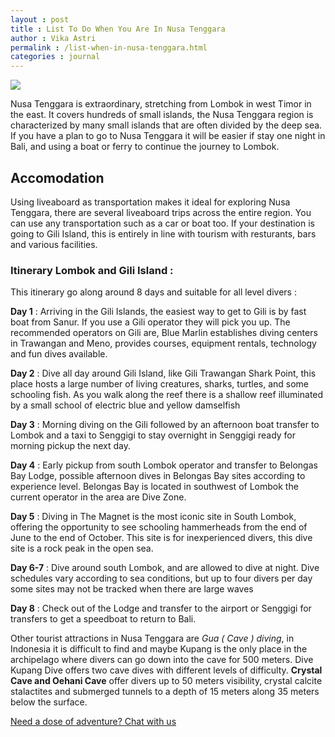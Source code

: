 ```yaml
---
layout : post
title : List To Do When You Are In Nusa Tenggara
author : Vika Astri 
permalink : /list-when-in-nusa-tenggara.html
categories : journal
---
```


<img src="https://i.imgur.com/dOwQoOC.jpg" class="img-responsive post-feat-img" />

Nusa Tenggara is extraordinary, stretching from Lombok in west Timor in the east. It covers hundreds of small islands, the Nusa Tenggara region is characterized by many small islands that are often divided by the deep sea. If you have a plan to go to Nusa Tenggara it will be easier if stay one night in Bali, and using a boat or ferry to continue the journey to Lombok.

## Accomodation
Using liveaboard as transportation makes it ideal for exploring Nusa Tenggara, there are several liveaboard trips across the entire region. You can use any transportation such as a car or boat too. If your destination is going to Gili Island, this is entirely in line with tourism with resturants, bars and various facilities.

### Itinerary Lombok and Gili Island :
This itinerary go along around 8 days and suitable for all level divers :

**Day 1** : Arriving in the Gili Islands, the easiest way to get to Gili is by fast boat from Sanur. If you use a Gili operator they will pick you up. The recommended operators on Gili are, Blue Marlin establishes diving centers in Trawangan and Meno, provides courses, equipment rentals, technology and fun dives available.

**Day 2** : Dive all day around Gili Island, like Gili Trawangan Shark Point, this place hosts a large number of living creatures, sharks, turtles, and some schooling fish. As you walk along the reef there is a shallow reef illuminated by a small school of electric blue and yellow damselfish

**Day 3** : Morning diving on the Gili followed by an afternoon boat transfer to Lombok and a taxi to Senggigi to stay overnight in Senggigi ready for morning pickup the next day.

**Day 4** : Early pickup from south Lombok operator and transfer to Belongas Bay Lodge, possible afternoon dives in Belongas Bay sites according to experience level. Belongas Bay is located in southwest of Lombok the current operator in the area are Dive Zone.

**Day 5** : Diving in The Magnet is the most iconic site in South Lombok, offering the opportunity to see schooling hammerheads from the end of June to the end of October. This site is for inexperienced divers, this dive site is a rock peak in the open sea.

**Day 6-7** : Dive around south Lombok, and are allowed to dive at night. Dive schedules vary according to sea conditions, but up to four divers per day some sites may not be tracked when there are large waves

**Day 8** : Check out of the Lodge and transfer to the airport or Senggigi for transfers to get a speedboat to return to Bali.

Other tourist attractions in Nusa Tenggara are *Gua ( Cave ) diving*, in Indonesia it is difficult to find and maybe Kupang is the only place in the archipelago where divers can go down into the cave for 500 meters. Dive Kupang Dive offers two cave dives with different levels of difficulty. **Crystal Cave and Oehani Cave** offer divers up to 50 meters visibility, crystal calcite stalactites and submerged tunnels to a depth of 15 meters along 35 meters below the surface.


<a href="https://web.whatsapp.com/send?phone={{site.wa}}&text=Hi%20E-Nyelam,%20i%20need%20info%20for%20dive%20spot" class="cta--in--page">Need a dose of adventure? Chat with us</a>

